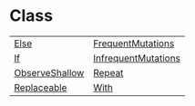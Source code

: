 # Class



|                                                                                      |                                                                                                |
| ------------------------------------------------------------------------------------ | ---------------------------------------------------------------------------------------------- |
| [Else](/runtime/resources/custom-attributes/class/if/else.md)                        | [FrequentMutations](/runtime/resources/custom-attributes/class/flags/frequentmutations.md)     |
| [If](/runtime/resources/custom-attributes/class/if/if.md)                            | [InfrequentMutations](/runtime/resources/custom-attributes/class/flags/infrequentmutations.md) |
| [ObserveShallow](/runtime/resources/custom-attributes/class/flags/observeshallow.md) | [Repeat](/runtime/resources/custom-attributes/class/repeat/repeat.md)                          |
| [Replaceable](/runtime/resources/custom-attributes/class/replaceable/replaceable.md) | [With](/runtime/resources/custom-attributes/class/with/with.md)                                |


